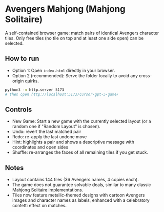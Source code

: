 # Avengers Mahjong (Mahjong Solitaire)

A self-contained browser game: match pairs of identical Avengers character tiles. Only free tiles (no tile on top and at least one side open) can be selected.

## How to run

- Option 1: Open `index.html` directly in your browser.
- Option 2 (recommended): Serve the folder locally to avoid any cross-origin quirks.

```bash
python3 -m http.server 5173
# then open http://localhost:5173/cursor-gpt-5-game/
```

## Controls

- New Game: Start a new game with the currently selected layout (or a random one if "Random Layout" is chosen).
- Undo: revert the last matched pair
- Redo: re-apply the last undone move
- Hint: highlights a pair and shows a descriptive message with coordinates and open sides
- Shuffle: re-arranges the faces of all remaining tiles if you get stuck.

## Notes

- Layout contains 144 tiles (36 Avengers names, 4 copies each).
- The game does not guarantee solvable deals, similar to many classic Mahjong Solitaire implementations.
- Tiles now feature metallic-themed designs with cartoon Avengers images and character names as labels, enhanced with a celebratory confetti effect on matches.
